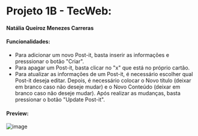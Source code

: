 # Projeto 1B - TecWeb:
#### Natália Queiroz Menezes Carreras

#### Funcionalidades:
  - Para adicionar um novo Post-it, basta inserir as informações e presssionar o botão "Criar".
  - Para apagar um Post-it, basta clicar no "x" que está no próprio cartão.
  - Para atualizar as informações de um Post-it, é necessário escolher qual Post-it deseja editar. Depois, é necessário colocar o Novo título (deixar em branco caso não deseje mudar) e o Novo Conteúdo (deixar em branco caso não deseje mudar). Após realizar as mudanças, basta pressionar o botão "Update Post-it".
  
  
#### Preview:
![image](https://user-images.githubusercontent.com/62567966/133462652-32cb1a57-1328-4e64-b2e9-45c61266d267.png)


